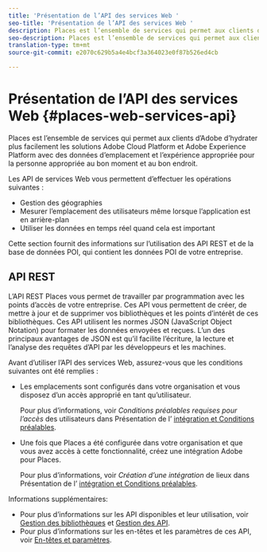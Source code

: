 ```yaml
---
title: 'Présentation de l’API des services Web '
seo-title: 'Présentation de l’API des services Web '
description: Places est l’ensemble de services qui permet aux clients d’Adobe d’hydrater plus facilement les solutions Adobe Experience Cloud et Adobe Experience Platform avec des données d’emplacement et une expérience appropriée pour la personne appropriée au bon moment et au bon endroit.
seo-description: Places est l’ensemble de services qui permet aux clients d’Adobe d’hydrater plus facilement les solutions Adobe Experience Cloud et Adobe Experience Platform avec des données d’emplacement et une expérience appropriée pour la personne appropriée au bon moment et au bon endroit.
translation-type: tm+mt
source-git-commit: e2070c629b5a4e4bcf3a364023e0f87b526ed4cb

---
```



# Présentation de l’API des services Web {#places-web-services-api}

Places est l’ensemble de services qui permet aux clients d’Adobe d’hydrater plus facilement les solutions Adobe Cloud Platform et Adobe Experience Platform avec des données d’emplacement et l’expérience appropriée pour la personne appropriée au bon moment et au bon endroit.

Les API de services Web vous permettent d’effectuer les opérations suivantes :

* Gestion des géographies
* Mesurer l’emplacement des utilisateurs même lorsque l’application est en arrière-plan
* Utiliser les données en temps réel quand cela est important

Cette section fournit des informations sur l’utilisation des API REST et de la base de données POI, qui contient les données POI de votre entreprise.

## API REST

L’API REST Places vous permet de travailler par programmation avec les points d’accès de votre entreprise. Ces API vous permettent de créer, de mettre à jour et de supprimer vos bibliothèques et les points d’intérêt de ces bibliothèques. Ces API utilisent les normes JSON (JavaScript Object Notation) pour formater les données envoyées et reçues. L’un des principaux avantages de JSON est qu’il facilite l’écriture, la lecture et l’analyse des requêtes d’API par les développeurs et les machines.

Avant d’utiliser l’API des services Web, assurez-vous que les conditions suivantes ont été remplies :

* Les emplacements sont configurés dans votre organisation et vous disposez d’un accès approprié en tant qu’utilisateur.

   Pour plus d’informations, voir *Conditions préalables requises pour l’accès* des utilisateurs dans Présentation de l’ [intégration et Conditions préalables](/help/web-service-api/adobe-i-o-integration.md).

* Une fois que Places a été configurée dans votre organisation et que vous avez accès à cette fonctionnalité, créez une intégration Adobe pour Places.

   Pour plus d’informations, voir *Création d’une intégration* de lieux dans Présentation de l’ [intégration et Conditions préalables](/help/web-service-api/adobe-i-o-integration.md).

Informations supplémentaires:

* Pour plus d’informations sur les API disponibles et leur utilisation, voir [Gestion des bibliothèques](/help/web-service-api/api-usage/manage-libraries/manage-libraries.md) et [Gestion des API](/help/web-service-api/api-usage/manage-pois/manage-pois.md).
* Pour plus d’informations sur les en-têtes et les paramètres de ces API, voir [En-têtes et paramètres](/help/web-service-api/api-usage/headers-and-parameters.md).
